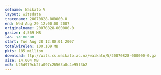 ```yaml
---
setname: Waikato V
layout: witsdata
tracename: 20070828-000000-0
end: Wed Aug 29 12:00:00 2007
originalname: 20070828-000000-0
gzsize: 4,569 MB
len: 24:00:00
start: Tue Aug 28 12:00:01 2007
totalwirelen: 100,109 MB
pkts: 185 million
download: ftp://wits.cs.waikato.ac.nz/waikato/5/20070828-000000-0.gz
size: 14,004 MB
md5: b25d979cb2fa097c26563a8c4e95f3b2
---
```

